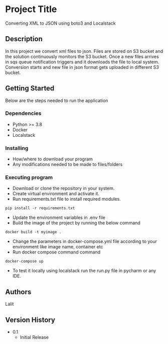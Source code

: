 # Project Title

Converting XML to JSON using boto3 and Localstack

## Description

In this project we convert xml files to json. Files are stored on S3 bucket and the solution continuously monitors the S3 bucket.
Once a new files arrives in sqs queue notification triggers and it downloads the file to local system. Conversion starts
and new file in json format gets uploaded in different S3 bucket.

## Getting Started

Below are the steps needed to run the application

### Dependencies

* Python >= 3.8
* Docker
* Localstack

### Installing

* How/where to download your program
* Any modifications needed to be made to files/folders

### Executing program

* Download or clone the repository in your system.
* Create virtual environment and activate it.
* Run requirements.txt file to install required modules.
```
pip install -r requirements.txt
```
* Update the environment variables in .env file
* Build the image of the project by running the below command
```
docker build -t myimage .
```
* Change the parameters in docker-compose.yml file according to your environment like image name, container etc
* Run docker compose command command
```
docker-compose up
```
* To test it locally using localstack run the run.py file in pycharm or any IDE.

## Authors

Lalit

## Version History

* 0.1
    * Initial Release